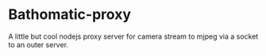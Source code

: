 # Bathomatic-proxy
A little but cool nodejs proxy server for camera stream to mjpeg via a socket to an outer server.
